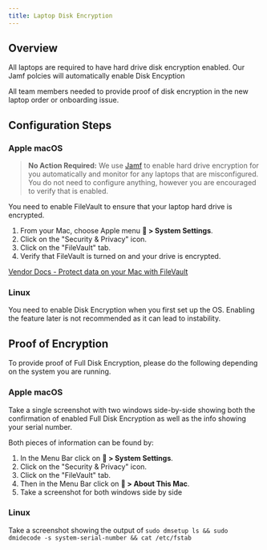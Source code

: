 ```yaml
---
title: Laptop Disk Encryption
---
```


## Overview

All laptops are required to have hard drive disk encryption enabled. Our Jamf polcies will automatically enable Disk Encyption

All team members needed to provide proof of disk encryption in the new laptop order or onboarding issue.

## Configuration Steps

### Apple macOS

> **No Action Required:** We use [Jamf](/handbook/security/corporate/systems/jamf) to enable hard drive encryption for you automatically and monitor for any laptops that are misconfigured. You do not need to configure anything, however you are encouraged to verify that is enabled.

You need to enable FileVault to ensure that your laptop hard drive is encrypted.

1. From your Mac, choose Apple menu ** > System Settings**.
2. Click on the "Security & Privacy" icon.
3. Click on the "FileVault" tab.
4. Verify that FileVault is turned on and your drive is encrypted.

[Vendor Docs - Protect data on your Mac with FileVault](https://support.apple.com/guide/mac-help/protect-data-on-your-mac-with-filevault-mh11785/mac)

### Linux

You need to enable Disk Encryption when you first set up the OS. Enabling the feature later is not recommended as it can lead to instability. 

## Proof of Encryption

To provide proof of Full Disk Encryption, please do the following depending on the system you are running.

### Apple macOS

Take a single screenshot with two windows side-by-side showing both the confirmation of enabled Full Disk Encryption as well as the info showing your serial number.

Both pieces of information can be found by:

1. In the Menu Bar click on  ** > System Settings**.
2. Click on the "Security & Privacy" icon.
3. Click on the "FileVault" tab.
4. Then in the Menu Bar click on  ** > About This Mac**.
5. Take a screenshot for both windows side by side

### Linux

Take a screenshot showing the output of `sudo dmsetup ls && sudo dmidecode -s system-serial-number && cat /etc/fstab`
